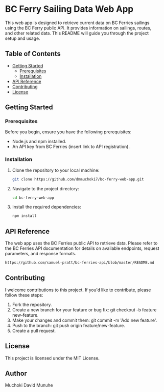 # BC Ferry Sailing Data Web App

This web app is designed to retrieve current data on BC Ferries sailings using the BC Ferry public API. It provides information on sailings, routes, and other related data. This README will guide you through the project setup and usage.

## Table of Contents

- [Getting Started](#getting-started)
  - [Prerequisites](#prerequisites)
  - [Installation](#installation)
- [API Reference](#api-reference)
- [Contributing](#contributing)
- [License](#license)

## Getting Started

### Prerequisites

Before you begin, ensure you have the following prerequisites:

- Node.js and npm installed.
- An API key from BC Ferries (insert link to API registration).

### Installation

1. Clone the repository to your local machine:

   ```bash
   git clone https://github.com/dmmuchoki7/bc-ferry-web-app.git
   ```
2. Navigate to the project directory:

    ```bash
    cd bc-ferry-web-app
    ```
3. Install the required dependencies:

    ```bash
    npm install
    ```

## API Reference

The web app uses the BC Ferries public API to retrieve data. Please refer to the BC Ferries API documentation for details on available endpoints, request parameters, and response formats.

  ```bash
  https://github.com/samuel-pratt/bc-ferries-api/blob/master/README.md
  ```

## Contributing

I welcome contributions to this project. If you'd like to contribute, please follow these steps:

1. Fork the repository.
2. Create a new branch for your feature or bug fix: git checkout -b feature new-feature.
3. Make your changes and commit them: git commit -m 'Add new feature'.
4. Push to the branch: git push origin feature/new-feature.
5. Create a pull request.

## License

This project is licensed under the MIT License.

## Author 

Muchoki David Munuhe